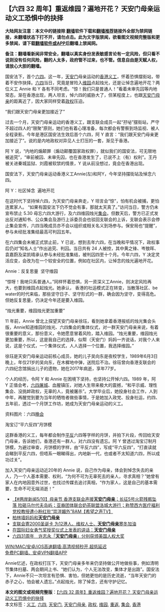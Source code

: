  <h2>【六四 32 周年】重返维园？遍地开花？ 天安门母亲运动义工恐惧中的抉择</h2> <p class="notice"><b>大陆网友注意：本文中的链接除 <a href="https://github.com/bannedbook/fanqiang" >翻墙</a>软件下载和<a href="https://github.com/killgcd/justmysocks/blob/master/README.md">翻墙推荐</a>链接外全部为禁网链接，未翻墙状态下打不开，请勿点击。此为文字版禁闻，欲看图文视频完整版和更多禁闻，请下载<a href="https://github.com/bannedbook/fanqiang">翻墙软件或APP</a>后翻墙上禁闻网。</p><p>备注：翻墙看新闻非常安全，翻墙以真实身份发表敏感言论有一定风险，但只看不说则没有任何风险，翻的人太多，政府管不过来，也不管。信息自由是天赋人权，请放心大胆的翻墙。</b></p>  <div class="entry">  <p>国安法下，首个<span class='wp_keywordlink'><a href="https://www.bannedbook.org/forum2/topic2509.html" title="《中国六四真相》" target="_blank">六四</a></span>。这一年，<a href="https://www.bannedbook.org/bnews/tag/%e5%a4%a9%e5%ae%89%e9%97%a8/" class="st_tag internal_tag" rel="tag" title="标签 天安门 下的日志">天安门</a>母亲运动的<a href="https://www.bannedbook.org/bnews/tag/%e9%a6%99%e6%b8%af/" class="st_tag internal_tag" rel="tag" title="标签 香港 下的日志">香港</a><a href="https://www.bannedbook.org/bnews/tag/%E4%B9%89%E5%B7%A5/" class="st_tag internal_tag" rel="tag" title="标签 义工 下的日志">义工</a>，怀着恐惧摆街站，带着不安作抉择。<a href="https://www.bannedbook.org/bnews/tag/%e5%85%ad%e5%9b%9b/" class="st_tag internal_tag" rel="tag" title="标签 六四 下的日志">六四</a>当日，究竟是冒险入<a href="https://www.bannedbook.org/bnews/tag/%E7%BB%B4%E5%9B%AD/" class="st_tag internal_tag" rel="tag" title="标签 维园 下的日志">维园</a>点起烛光，还是让悼念遍地开花？两位义工 Annie 和 Y 各有不同考虑。“惊！我们只是普通人！”看着未审先囚等内地常态，渐在香港出现，两人坦言，悼六四的威胁大了，但某程度上，也跟<a href="https://www.bannedbook.org/bnews/tag/%e5%a4%a9%e5%ae%89%e9%97%a8%e6%af%8d%e4%ba%b2/" class="st_tag internal_tag" rel="tag" title="标签 天安门母亲 下的日志">天安门母亲</a>的距离近了，因大家同样受着<a href="https://www.bannedbook.org/bnews/tag/%e6%94%bf%e6%9d%83/" class="st_tag internal_tag" rel="tag" title="标签 政权 下的日志">政权</a>压迫。</p> <p>“我们跟天安门母亲更加接近了”</p> <p>过去一个月，天安门母亲运动的香港义工，跟支联会成员一起“孖咇”摆街站，严守不超过四人的“限聚”原则，她们也有着心理准备，每次都会有警察到场监视、被人全程录影。今年是港区国安法生效后首个六四，阿 Y 直言：“我们跟天安门母亲更加接近了”。说的是内地政权对异见人士打压的一套，渐见于香港。</p> <p>阿 Y 说，“内地的煽颠罪（煽动颠覆国家政权罪），就似我们的国安法，可无限地被追究”，“审前被囚、未审先囚，也在香港发生了，已说不上（有）权利”。王丹被关进秦城监狱、刘霞被软禁的情景，Y 说从前没想过，竟会在香港出现。</p> <p>国安法下，天安门母亲运动香港义工Annie(左)和阿Y，今年坚持摆街站及悼念六四。</p>  <p>阿 Y：社区悼念  遍地开花</p> <p>在这时代下坚持悼六四，为天安门母亲奔走，Y 坦言会“惊”，怕有机会被捕，更怕连累家人。 “如果有国安法下仍不觉会有事，那就太天真了。”访问当日，警方仍未宣布禁止 5.30 毋忘六四大游行，及六四维园烛光<a href="https://www.bannedbook.org/bnews/tag/%E9%9B%86%E4%BC%9A/" class="st_tag internal_tag" rel="tag" title="标签 集会 下的日志">集会</a>。但数天后，警方已正式发出反对通知书、公众集会及游行上诉委员会也驳回支联会的上诉，支联会表示会停止集会宣传，六四当晚成员亦不会以组织或相关名义到场参与。保安局也“提醒”，参与未经批准集结最高可判囚五年。</p> <p>在六四集会未被正式禁止前，Y 已说，想到去年六四，在当晚和平情况下，政权事后仍对“知名人士”作出追究、判囚。当日共有 24 人被控，其中黄之锋、岑敖晖、袁嘉蔚及梁凯晴承认参与未经批准集结，被判囚四至十个月。今年六四，Y 决定灵活应变，会改为在一个较安全的位置，例如在社区内，让悼念的烛光遍地开花。</p> <p>Annie：反复思量  坚守维园</p> <p>“惊呀！我哋只系普通人。”同样怀着恐惧，另一资深义工Annie，则决定风险再大，也要到维园点起烛光。她承认， 香港的社运模式正在转变，当散落社区、be water的时代来临，那些坚守日子、坚守形式的一群，确会因为坚守，变得高危。但她反复思量，仍决定今年还是要入维园。</p>  <p>“烛光重要，维园烛光更加重要”</p> <p>11 年前，Annie 曾北上探望天安门母亲徐珏，看到她拿着香港报纸的烛光集会头版，Annie知道维园的烛光、六四集会的集体仪式，对一群天安门母亲来说，有着很重要的意义，那份意义，令她愿意冒着风险，踏入维园。“烛光重要，维园烛光更加重要，所以，这是我自己的选择，似帮（天安门）妈妈一齐说话，对我个人来说，这是个仪式，一个集体仪式，人人选择一个位置，我选择维园。”</p> <p>徐珏是天安门母亲运动前核心成员，她的儿子吴向东是夜校学生，1989年6月3日晚上，年仅21岁的吴向东，在木樨地中弹，送院后不治。徐珏曾向香港支联会的六四纪念馆捐出儿子的遗物，她在2017年病逝，享年77岁。</p> <p>个人的经历，令阿 Y 和 Annie 在困境下坚持，也坚持公开悼六四。1989 年，阿 Y 正值会考，<span class='wp_keywordlink'><a href="https://www.bannedbook.org/books/64photo/" title="六四屠城图片全览" target="_blank">六四屠城</a></span>、血腥镇压，对她人生带来极大的震撼，“和平示威、理性集会、没挑衅政权，无辜的人，竟被屠杀”。大学毕业后，她投身社会工作，人到中年，再醒觉到要为当年的牺牲者做些事情，于是她加入政党、投身社运，约四、五年前，透过一个月饼工作坊，她成为天安门母亲运动的义工。</p> <p>资料图片：六四<span class='wp_keywordlink_affiliate'><a href="https://zh-cn.shenyunperformingarts.org/" title="晚会" target="_blank">晚会</a></span></p>  <p>淘宝订“平六反四”月饼模</p> <p>这群香港的义工，每年都会制作<span class='wp_keywordlink'><a href="https://www.bannedbook.org/forum11/topic332.html" title="禁片：平反的把戏" target="_blank">平反</a></span>六四等字样的月饼，并拍下片段，传回给天安门母亲，告诉她们，香港还有一群人，对六四没有遗忘。阿 Y 曾透过淘宝订制月饼模，为避过审查，月饼模的字样，由“平反六四”，写成“平六反四”，“打直读就会睇到平反六四，但唔系一眼睇得出，内地新一代，也或者不太知道六四，所以成功过关”。</p> <p>加入天安门母亲运动近20年的 Annie 说，自己作为母亲，体会到悼念失去的亲人，乃一个人基本需要、权利，“为何不可为无辜死去的亲人，寻求真相？”她曾有家人在内地因意外过世，也找过传媒去追讨真相，“作为家人，这是自己的基本需要，生命不可无端消逝！”</p> <ul class='op-related-articles' title='相关阅读'> <li><a href='https://www.bannedbook.org/bnews/comments/20210510/1543533.html' target='_blank'>【#两岸新闻5/10】母亲节 香港支联会声援<b>天安门母亲</b>；长征5号火箭残骸坠落 险砸马尔代夫岛屿；亚裔团体联合奶茶联盟洛城大游行；称赞西方医疗福利 党校教授遭小粉红批“崇洋媚外”8AM【希望之声TV】</a></li> <li><a href='https://www.bannedbook.org/bnews/lifebaike/20210403/1518510.html' target='_blank'>柏林墙妈妈和<b>天安门母亲</b></a></li> <li><a href='https://www.bannedbook.org/bnews/headline/20201224/1454204.html' target='_blank'>支联会寄2000圣诞卡 为12港人、维权人士、<b>天安门母亲</b>寒冬加油</a></li> <li><a href='https://www.bannedbook.org/bnews/baitai/20200609/1342139.html' target='_blank'>在国际妇女勇气奖授奖仪式上发表的讲话：<b>天安门母亲</b></a></li> <li><a href='https://www.bannedbook.org/bnews/headline/20200605/1340223.html' target='_blank'>六四31周年　许志永「<b>天安门母亲</b>」分别获颁美国人权大奖</a></li> </ul> <p class="texttj"> <a href="https://github.com/bannedbook/fanqiang/wiki/V2ray%E6%9C%BA%E5%9C%BA" target="_blank">WIN/MAC/安卓/iOS高速翻墙:高清视频秒开,超低延迟</a><br/> <a href="https://github.com/bannedbook/fanqiang/wiki/%E7%A6%81%E9%97%BB%E7%BD%91%E5%AE%89%E5%8D%93%E7%BF%BB%E5%A2%99%E6%96%B0%E9%97%BBAPP" target="_blank">免费PC翻墙、安卓VPN翻墙APP</a></p><p>Annie忆述，在政权打压下，天安门母亲多年来仍坚持做公开地做些事，例如清明节集体扫墓、两会期间上书、“她们认为，个人无法改变，集体才是出路”。国安法下，Annie不只一次坦言有恐惧、害怕，但她更怕的是历史流逝，“当年天安门的赤子之心，怕会被人遗忘。”点起烛光，除了悼念，还有守护记忆。</p> <a name='sharetosocial'></a>       <div><b>本文的图文或视频完整版</b>：<a href='https://www.bannedbook.org/bnews/comments/20210530/1556733.html'>【六四 32 周年】重返维园？遍地开花？ 天安门母亲运动义工恐惧中的抉择</a></div>  </div><!--END ENTRY--> <div class="postfooter"> <div>本文标签：<a href="https://www.bannedbook.org/bnews/tag/%E4%B9%89%E5%B7%A5/" rel="tag">义工</a>, <a href="https://www.bannedbook.org/bnews/tag/%e5%85%ad%e5%9b%9b/" rel="tag">六四</a>, <a href="https://www.bannedbook.org/bnews/tag/%e5%a4%a9%e5%ae%89%e9%97%a8/" rel="tag">天安门</a>, <a href="https://www.bannedbook.org/bnews/tag/%e5%a4%a9%e5%ae%89%e9%97%a8%e6%af%8d%e4%ba%b2/" rel="tag">天安门母亲</a>, <a href="https://www.bannedbook.org/bnews/tag/%e6%94%bf%e6%9d%83/" rel="tag">政权</a>, <a href="https://www.bannedbook.org/bnews/tag/%E7%BB%B4%E5%9B%AD/" rel="tag">维园</a>, <a href="https://www.bannedbook.org/bnews/tag/%E9%87%8D%E8%BF%94/" rel="tag">重返</a>, <a href="https://www.bannedbook.org/bnews/tag/%E9%9B%86%E4%BC%9A/" rel="tag">集会</a>, <a href="https://www.bannedbook.org/bnews/tag/%e9%a6%99%e6%b8%af/" rel="tag">香港</a></div>  </div><!--END POSTFOOTER--> 